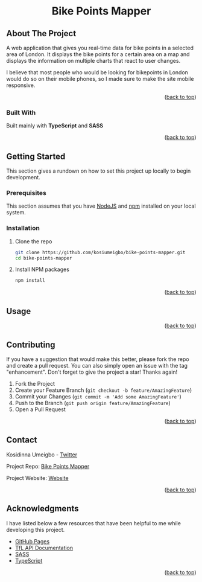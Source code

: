 <a name="readme-top"></a>

<div align="center">
  <h1 align="center">Bike Points Mapper</h1>
</div>

<!-- ABOUT THE PROJECT -->

## About The Project

A web application that gives you real-time data for bike points in a selected area of London. It displays the bike points for a certain area on a map and displays the information on multiple charts that react to user changes.

I believe that most people who would be looking for bikepoints in London would do so on their mobile phones, so I made sure to make the site mobile responsive.

<p align="right">(<a href="#readme-top">back to top</a>)</p>

### Built With

Built mainly with <strong>TypeScript</strong> and <strong>SASS</strong>

<p align="right">(<a href="#readme-top">back to top</a>)</p>

<!-- GETTING STARTED -->

## Getting Started

This section gives a rundown on how to set this project up locally to begin development.

### Prerequisites

This section assumes that you have [NodeJS](https://nodejs.org/en) and [npm](https://www.npmjs.com/) installed on your local system.

### Installation

<!-- 1. Get a free API Key at [https://example.com](https://example.com) -->

1. Clone the repo
   ```sh
   git clone https://github.com/kosiumeigbo/bike-points-mapper.git
   cd bike-points-mapper
   ```
2. Install NPM packages
   ```sh
   npm install
   ```
   <!-- 3. Enter your API in `config.js`
      ```js
      const API_KEY = "ENTER YOUR API";
      ``` -->

<p align="right">(<a href="#readme-top">back to top</a>)</p>

<!-- USAGE EXAMPLES -->

## Usage

<p align="right">(<a href="#readme-top">back to top</a>)</p>

<!-- CONTRIBUTING -->

## Contributing

If you have a suggestion that would make this better, please fork the repo and create a pull request. You can also simply open an issue with the tag "enhancement".
Don't forget to give the project a star! Thanks again!

1. Fork the Project
2. Create your Feature Branch (`git checkout -b feature/AmazingFeature`)
3. Commit your Changes (`git commit -m 'Add some AmazingFeature'`)
4. Push to the Branch (`git push origin feature/AmazingFeature`)
5. Open a Pull Request

<p align="right">(<a href="#readme-top">back to top</a>)</p>

<!-- CONTACT -->

## Contact

Kosidinna Umeigbo - [Twitter](https://twitter.com/kosidinna__)

Project Repo: [Bike Points Mapper](https://github.com/kosiumeigbo/bike-points-mapper)

Project Website: [Website](https://kosiumeigbo.github.io/bike-points-mapper/)

<p align="right">(<a href="#readme-top">back to top</a>)</p>

<!-- ACKNOWLEDGMENTS -->

## Acknowledgments

I have listed below a few resources that have been helpful to me while developing this project.

- [GitHub Pages](https://pages.github.com)
- [TfL API Documentation](https://api.tfl.gov.uk/)
- [SASS](https://sass-lang.com/)
- [TypeScript](https://www.typescriptlang.org/)

<p align="right">(<a href="#readme-top">back to top</a>)</p>

<!-- MARKDOWN LINKS & IMAGES -->
<!-- https://www.markdownguide.org/basic-syntax/#reference-style-links -->
